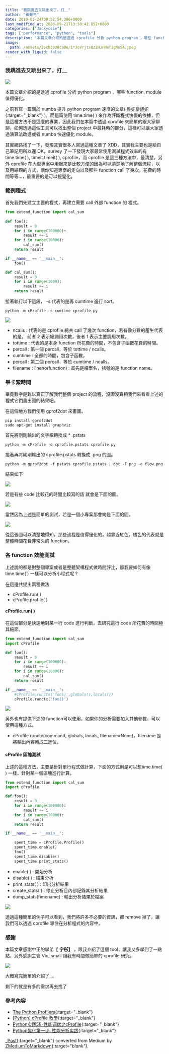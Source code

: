 ```yaml
---
title: "我跳進去又跳出來了，打＿"
author: "黃馨平"
date: 2019-05-24T00:52:54.386+0000
last_modified_at: 2020-09-21T13:50:42.852+0000
categories: ["Jackycsie"]
tags: ["performance", "python", "tools"]
description: "本篇文章介紹的是透過 cprofile 分析 python program ，哪些 function, module 值得優化。"
image:
  path: /assets/26cb3038ca0e/1*JoVrjtxQz2HJFMeTigNs5A.jpeg
render_with_liquid: false
---
```


### 我跳進去又跳出來了，打＿


![](/assets/26cb3038ca0e/1*JoVrjtxQz2HJFMeTigNs5A.jpeg)


本篇文章介紹的是透過 cprofile 分析 python program ，哪些 function, module 值得優化。

之前有寫一篇關於 numba 提升 python program 速度的文章\( [魯蛇變蟒蛇](https://medium.com/@jackycsie/%E9%AD%AF%E8%9B%87%E8%AE%8A%E8%9F%92%E8%9B%87%E8%A8%98-41e9c047e8e5?source=your_stories_page---------------------------){:target="_blank"} \)，而這篇使用 time\.time\( \) 來作為評斷程式快慢的依據，但是這種方法不是這麼的專業，因此我們在本篇中透過 cprofile 來簡單的跟大家聊聊，如何透過這個工具可以找出整個 project 中最耗時的部分，這樣可以讓大家透過演算法改進或者 numba 快速優化 module。

其實網路找了一下，發現其實很多人寫過這種文章了 XDD，其實我主要也是給自己筆記用所以還 OK，survey 了一下發現大家最常使用測試程式效率的有 time\.time\( \), timeit\.timeit\( \), cprofile，而 cprofile 是這三種方法中，最清楚，另外 cprofile 在大型專案中用起來是比較方便的因為可以清楚地了解整個流程，以及用綜觀的方式，讓你知道專案的走向以及那些 function call 了幾次，花費的時間等等…，最重要的是可以視覺化。
### 範例程式

首先我們先建立主要的程式，再建立需要 call 外部 function 的 程式。
```py
from extend_function import cal_sum                                                                                                  
  
def foo():
    result = 0
    for i in range(100000):
        result += i
    for i in range(10000):
        cal_sum()
    return result

if __name__ == '__main__':
    foo()
```
```py
def cal_sum():
    result = 0                                                                                                                       
    for i in range(1000):
        result += i
    return result
```

接著執行以下這段， \-s 代表的是再 cumtime 進行 sort。
```
python -m cProfile -s cumtime cprofile.py
```


![](/assets/26cb3038ca0e/1*ZyBwUY-gqLHP255vHdmpaA.jpeg)

- ncalls : 代表的是 cprofile 總共 call 了幾次 function，若有像分數的產生代表的是， 前者 2 表示總調用次數，後者 1 表示主要調用次數。
- tottime : 代表的是本身 function 所花費的時間，不包含子函數花費的時間。
- percall : 第一個 percall，等於 tottime / ncalls。
- cumtime : 全部的時間，包含子函數。
- percall : 第二個 percall，等於 cumtime / ncalls。
- filename : lineno\(function\) : 首先是檔案名，括號的是 function name。

### 畢卡索時間

畢竟數字是難以真正了解我們整個 project 的流程，沒圖沒真相我們來看看上述的程式它們畫出圖的結果吧。

在這個地方我們使用 gprof2dot 來畫圖。
```
pip install gprof2dot
sudo apt-get install graphviz
```

首先將剛剛輸出的文字檔轉換成 \* \.pstats
```
python -m cProfile -o cprofile.pstats cprofile.py
```

接著再將剛剛輸出的 cprofile\.pstats 轉換成 \.png 的圖。
```
python -m gprof2dot -f pstats cprofile.pstats | dot -T png -o flow.png
```

結果如下


![](/assets/26cb3038ca0e/1*GERGPPtSZs137i6zD3hCnQ.png)


若是有些 code 比較花的時間比較寫的話 就會是下面的圖。


![](/assets/26cb3038ca0e/1*xHKnq2Nm4fpzIaf88tQQXw.png)


當然因為上述是簡單的測試，若是一個小專案那會向是下面的圖。


![](/assets/26cb3038ca0e/1*m2bTBtf7fWdWGM3LsKZqUg.png)


從這張圖可以清楚地得知，那些流程是值得優化的，越靠近紅色，橘色的代表就是整體時間花費非常久的 function。
### 各 function 效能測試

上述說的都是對整個專案或者是整體架構程式做時間評比，那我要如何有像time\.time\( \) 一樣可以分析小程式呢 ?

在這邊共提出兩種做法
- cProfile\.run\( \)
- cProfile\.profile\( \)

#### cProfile\.run\( \)

在這個部分是快速地對某一行 code 進行判斷，去研究這行 code 所花費的時間極其細節。
```py
from extend_function import cal_sum                                                                                                                                                          
import cProfile

def foo():
    result = 0
    for i in range(100000):
        result += i
    for i in range(10000):
        cal_sum()
    return result

if __name__ == '__main__':
    #cProfile.runctx('foo()',globals(),locals())
    cProfile.runctx('foo()')
```


![](/assets/26cb3038ca0e/1*xfY_FCUv6M2yEOM9Sn8Y-g.jpeg)


另外也有提供下述的 function可以使用，如果你的分析需要加入其他參數，可以使用這種方式。
- cProfile\.runctx\(command, globals, locals, filename=None\)，filename 是將輸出內容轉成二進位，

#### cProfile 區塊測試

上述的這種方法，主要是針對單行程式做計算，下面的方式則是可以想time\.time\( \) 一樣，針對某一個區塊進行計算。
```py
from extend_function import cal_sum                                                                                                                                                          
import cProfile

def foo():
    result = 0
    for i in range(100000):
        result += i
    for i in range(10000):
        cal_sum()
    return result

if __name__ == '__main__':

    spent_time = cProfile.Profile()
    spent_time.enable()
    foo()
    spent_time.disable()
    spent_time.print_stats()
```
- enable\( \) : 開始分析
- disable\( \) : 結束分析
- print\_stats\( \) : 印出分析結果
- create\_stats\( \) : 停止分析且內部記錄其分析結果
- dump\_stats\(fimename\) : 輸出分析結果於檔案



![](/assets/26cb3038ca0e/1*VVfBs6XcJ9q9hxmCmeaEKg.jpeg)


透過這種簡單的例子可以看到，我們將許多不必要的資訊，都 remove 掉了，讓我們可以透過 cprofile 專住在分析程式的內容中。
### 感謝

本篇文章感謝中正的學弟【 **宇彤】** ，跟我介紹了這個 tool，讓我又多學到了一點點，另外感謝主管 Vic, small 讓我有時間做簡單的 cprofile 研究。


![](/assets/26cb3038ca0e/1*sqb6h--jUNCr6bka987QBw.jpeg)


大概寫完簡單的介紹了…\.

剩下的就是有多的需求再去找了
### 參考內容
- [The Python Profilers](https://docs.python.org/2/library/profile.html){:target="_blank"}
- [\[Python\] cProfile 教學](https://zwindr.blogspot.com/2016/08/python-cprofile.html){:target="_blank"}
- [Python实践58\-性能调优之cProfile](https://zhuanlan.zhihu.com/p/34847486){:target="_blank"}
- [Python优化第一步: 性能分析实践](https://zhuanlan.zhihu.com/p/24495603){:target="_blank"}



_[Post](https://medium.com/jacky-life/%E6%88%91%E8%B7%B3%E9%80%B2%E5%8E%BB%E5%8F%88%E8%B7%B3%E5%87%BA%E4%BE%86%E4%BA%86-%E6%89%93-26cb3038ca0e){:target="_blank"} converted from Medium by [ZMediumToMarkdown](https://github.com/ZhgChgLi/ZMediumToMarkdown){:target="_blank"}._
